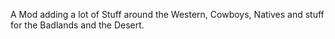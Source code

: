 A Mod adding a lot of Stuff around the Western, Cowboys, Natives and stuff for the Badlands and the Desert.
